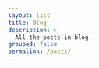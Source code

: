 ```yaml
---
layout: list
title: Blog
description: >
  All the posts in blog.
grouped: false
permalink: /posts/
---
```

